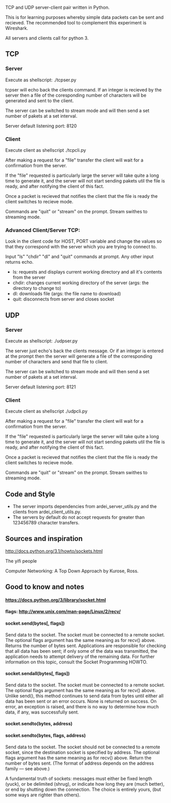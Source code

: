 
TCP and UDP server-client pair written in Python.

This is for learning purposes whereby simple data packets can be sent and recieved.
The recommended tool to complement this experiment is Wireshark.

All servers and clients call for python 3.

## TCP
### Server
Execute as shellscript: ./tcpser.py

tcpser will echo back the clients command. If an integer is recieved by the server then a file of the coresponding number of characters will be generated and sent to the client.

The server can be switched to stream mode and will then send a set number of pakets at a set interval.

Server default listening port: 8120

### Client
Execute client as shellscript ./tcpcli.py

After making a request for a "file" transfer the client will wait for a confirmation from the server.

If the "file" requested is particularly large the server will take quite a long time to generate it, and the server will not start sending pakets util the file is ready, and after notifying the client of this fact.

Once a packet is recieved that notifies the client that the file is ready the client switches to recieve mode.

Commands are "quit" or "stream" on the prompt. Stream swithes to streaming mode.

### Advanced Client/Server  TCP:
Look in the client code for HOST, PORT variable and change the values so that they correspond with the server which you are trying to connect to.


Input "ls" "chdir" "dl" and "quit" commands at prompt. Any other input returns echo.

* ls: requests and displays current working directory and all it's contents from the server
* chdir: changes current working directory of the server (args: the directory to change to)
* dl: downloads file (args: the file name to download)
* quit: disconnects from server and closes socket




## UDP
### Server
Execute as shellscript: ./udpser.py

The server just echo's back the clients message. Or if an integer is entered at the prompt then the server will generate a file of the corresponding number of characters and send that file to client.

The server can be switched to stream mode and will then send a set number of pakets at a set interval.

Server default listening port: 8121

### Client
Execute client as shellscript ./udpcli.py

After making a request for a "file" transfer the client will wait for a confirmation from the server.

If the "file" requested is particularly large the server will take quite a long time to generate it, and the server will not start sending pakets util the file is ready, and after notifying the client of this fact.

Once a packet is recieved that notifies the client that the file is ready the client switches to recieve mode.

Commands are "quit" or "stream" on the prompt. Stream swithes to streaming mode.



## Code and Style
* The server imports dependencies from ardei_server_utils.py and the clients from ardei_client_utils.py.
* The servers by default do not accept requests for greater than 123456789 character transfers.




## Sources and inspiration
http://docs.python.org/3.1/howto/sockets.html

The yifi people

Computer Networking: A Top Down Approach by Kurose, Ross.



## Good to know and notes
#### https://docs.python.org/3/library/socket.html
#### flags: http://www.unix.com/man-page/Linux/2/recv/

#### socket.send(bytes[, flags])

Send data to the socket. The socket must be connected to a remote socket. The optional flags argument has the same meaning as for recv() above. Returns the number of bytes sent. Applications are responsible for checking that all data has been sent; if only some of the data was transmitted, the application needs to attempt delivery of the remaining data. For further information on this topic, consult the Socket Programming HOWTO.

#### socket.sendall(bytes[, flags])

Send data to the socket. The socket must be connected to a remote socket. The optional flags argument has the same meaning as for recv() above. Unlike send(), this method continues to send data from bytes until either all data has been sent or an error occurs. None is returned on success. On error, an exception is raised, and there is no way to determine how much data, if any, was successfully sent.

#### socket.sendto(bytes, address)
#### socket.sendto(bytes, flags, address)

Send data to the socket. The socket should not be connected to a remote socket, since the destination socket is specified by address. The optional flags argument has the same meaning as for recv() above. Return the number of bytes sent. (The format of address depends on the address family — see above.)


A fundamental truth of sockets: messages must either be fixed length (yuck),
or be delimited (shrug), or indicate how long they are (much better),
or end by shutting down the connection.
The choice is entirely yours, (but some ways are righter than others).